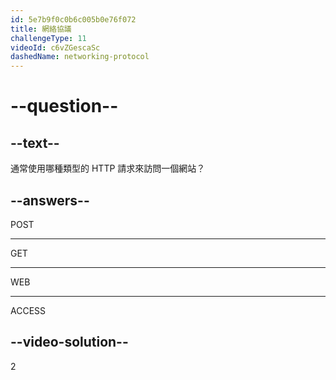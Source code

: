 ```yaml
---
id: 5e7b9f0c0b6c005b0e76f072
title: 網絡協議
challengeType: 11
videoId: c6vZGescaSc
dashedName: networking-protocol
---
```


# --question--

## --text--

通常使用哪種類型的 HTTP 請求來訪問一個網站？

## --answers--

POST

---

GET

---

WEB

---

ACCESS

## --video-solution--

2

